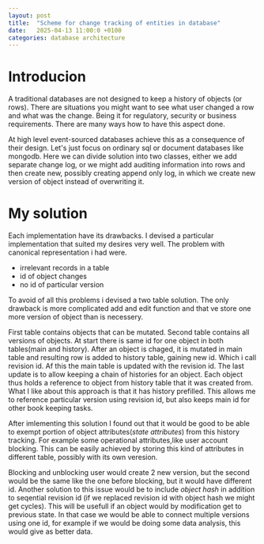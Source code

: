 ```yaml
---
layout: post
title:  "Scheme for change tracking of entities in database"
date:   2025-04-13 11:00:0 +0100
categories: database architecture
---
```


# Introducion

A traditional databases are not designed to keep a history of objects (or rows). There are situations you might want to see what user changed a row and what was the change. Being it for regulatory, security or business requirements.
There are many ways how to have this aspect done.

At high level event-sourced databases achieve this as a consequence of their design. Let's just focus on ordinary sql or document databases like mongodb.
Here we can divide solution into two classes, either we add separate change log, or we might add auditing information into rows and then create new, possibly creating append only log, in which we create new version of object instead of overwriting it.

# My solution

Each implementation have its drawbacks. I devised a particular implementation that suited my desires very well.
The problem with canonical representation i had were.
* irrelevant records in a table
* id of object changes
* no id of particular version

To avoid of all this problems i devised a two table solution. The only drawback is more complicated add and edit function 
and that ve store one more version of object than is necessery.

First table contains objects that can be mutated. Second table contains all versions of objects. At start there is same id for one object in both tables(main and history).
After an object is chaged, it is mutated in main table and resulting row is added to history table, gaining new id. Which i call revision id.
Af this the main table is updated with the revision id. The last update is to allow keeping a chain of histories for an object. Each object thus holds a reference to object from history table that it was created from.
What I like about this approach is that it has history prefilled. This allows me to reference particular version using revision id, but also keeps main id for other book keeping tasks.

After imlementing this solution I found out that it would be good to be able to exempt portion of object attributes(*state attributes*) from this history tracking. 
For example some operational attributes,like user account blocking. This can be easily achieved by storing this kind of attributes in different table, possibly with its own veresion.

Blocking and unblocking user would create 2 new version, but the second would be the same like the one before blocking, but it would have different id.
Another solution to this issue would be to include *object hash* in addition to seqential revision id (if we replaced revision id with object hash we might get cycles).
This will be usefull if an object would by modification get to previous state. In that case we would be able to connect multiple versions using one id, for example if we would be doing some data analysis, this would give as better data. 


